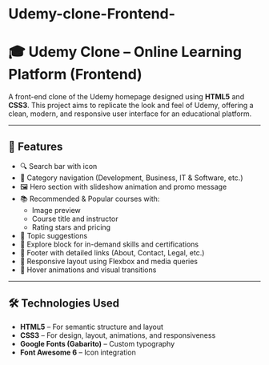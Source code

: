 # Udemy-clone-Frontend-

# 🎓 Udemy Clone – Online Learning Platform (Frontend)

A front-end clone of the Udemy homepage designed using **HTML5** and **CSS3**. 
This project aims to replicate the look and feel of Udemy, offering a clean, modern, and responsive user interface for an educational platform.

---

## 🌟 Features

- 🔍 Search bar with icon
- 📂 Category navigation (Development, Business, IT & Software, etc.)
- 🖼️ Hero section with slideshow animation and promo message
- 📚 Recommended & Popular courses with:
  - Image preview
  - Course title and instructor
  - Rating stars and pricing
- 🧾 Topic suggestions
- 🧠 Explore block for in-demand skills and certifications
- 🦶 Footer with detailed links (About, Contact, Legal, etc.)
- 🎨 Responsive layout using Flexbox and media queries
- 💬 Hover animations and visual transitions

---

## 🛠️ Technologies Used

- **HTML5** – For semantic structure and layout
- **CSS3** – For design, layout, animations, and responsiveness
- **Google Fonts (Gabarito)** – Custom typography
- **Font Awesome 6** – Icon integration



